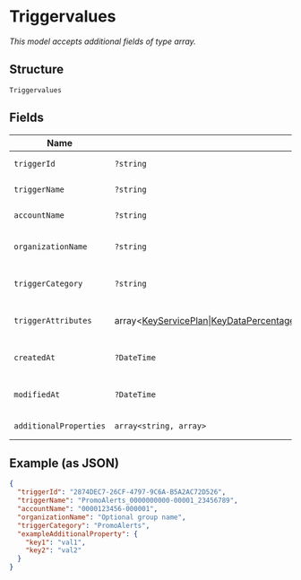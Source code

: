 
# Triggervalues

*This model accepts additional fields of type array.*

## Structure

`Triggervalues`

## Fields

| Name | Type | Tags | Description | Getter | Setter |
|  --- | --- | --- | --- | --- | --- |
| `triggerId` | `?string` | Optional | - | getTriggerId(): ?string | setTriggerId(?string triggerId): void |
| `triggerName` | `?string` | Optional | - | getTriggerName(): ?string | setTriggerName(?string triggerName): void |
| `accountName` | `?string` | Optional | - | getAccountName(): ?string | setAccountName(?string accountName): void |
| `organizationName` | `?string` | Optional | - | getOrganizationName(): ?string | setOrganizationName(?string organizationName): void |
| `triggerCategory` | `?string` | Optional | - | getTriggerCategory(): ?string | setTriggerCategory(?string triggerCategory): void |
| `triggerAttributes` | array<[KeyServicePlan](../../doc/models/key-service-plan.md)\|[KeyDataPercentage50](../../doc/models/key-data-percentage-50.md)\|[KeysmsPercentage50](../../doc/models/keysms-percentage-50.md)\|[NoOfDaysB4PromoExp](../../doc/models/no-of-days-b4-promo-exp.md)\|[EnablePromoExp](../../doc/models/enable-promo-exp.md)>\|null | Optional | - | getTriggerAttributes(): ?array | setTriggerAttributes(?array triggerAttributes): void |
| `createdAt` | `?DateTime` | Optional | - | getCreatedAt(): ?\DateTime | setCreatedAt(?\DateTime createdAt): void |
| `modifiedAt` | `?DateTime` | Optional | - | getModifiedAt(): ?\DateTime | setModifiedAt(?\DateTime modifiedAt): void |
| `additionalProperties` | `array<string, array>` | Optional | - | findAdditionalProperty(string key): array | additionalProperty(string key, array value): void |

## Example (as JSON)

```json
{
  "triggerId": "2874DEC7-26CF-4797-9C6A-B5A2AC72D526",
  "triggerName": "PromoAlerts_0000000000-00001_23456789",
  "accountName": "0000123456-000001",
  "organizationName": "Optional group name",
  "triggerCategory": "PromoAlerts",
  "exampleAdditionalProperty": {
    "key1": "val1",
    "key2": "val2"
  }
}
```

